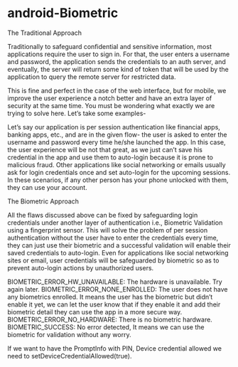# android-Biometric
The Traditional Approach

Traditionally to safeguard confidential and sensitive information, most applications require the user to sign in. For that, the user enters a username and password, the application sends the credentials to an auth server, and eventually, the server will return some kind of token that will be used by the application to query the remote server for restricted data.

This is fine and perfect in the case of the web interface, but for mobile, we improve the user experience a notch better and have an extra layer of security at the same time. You must be wondering what exactly we are trying to solve here. Let’s take some examples-

Let’s say our application is per session authentication like financial apps, banking apps, etc., and are in the given flow- the user is asked to enter the username and password every time he/she launched the app. In this case, the user experience will be not that great, as we just can’t save his credential in the app and use them to auto-login because it is prone to malicious fraud.
Other applications like social networking or emails usually ask for login credentials once and set auto-login for the upcoming sessions. In these scenarios, if any other person has your phone unlocked with them, they can use your account.

The Biometric Approach

All the flaws discussed above can be fixed by safeguarding login credentials under another layer of authentication i.e., Biometric Validation using a fingerprint sensor. This will solve the problem of per session authentication without the user have to enter the credentials every time, they can just use their biometric and a successful validation will enable their saved credentials to auto-login. Even for applications like social networking sites or email, user credentials will be safeguarded by biometric so as to prevent auto-login actions by unauthorized users.

BIOMETRIC_ERROR_HW_UNAVAILABLE: The hardware is unavailable. Try again later.
BIOMETRIC_ERROR_NONE_ENROLLED: The user does not have any biometrics enrolled. It means the user has the biometric but didn’t enable it yet, we can let the user know that if they enable it and add their biometric detail they can use the app in a more secure way.
BIOMETRIC_ERROR_NO_HARDWARE: There is no biometric hardware.
BIOMETRIC_SUCCESS: No error detected, It means we can use the biometric for validation without any worry.

If we want to have the PromptInfo with PIN, Device credential allowed we need to setDeviceCredentialAllowed(true).
